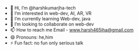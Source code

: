 - 👋 Hi, I’m @harshkumarjha-tech
- 👀 I’m interested in web-dev, AI, AR, VR
- 🌱 I’m currently learning Web-dev, java
- 💞️ I’m looking to collaborate on web-dev
- 📫 How to reach me Email - www.harsh465jha@gmail.com
- 😄 Pronouns: he,him
- ⚡ Fun fact: no fun only serious talk

<!---
harshkumarjha-tech/harshkumarjha-tech is a ✨ special ✨ repository because its `README.md` (this file) appears on your GitHub profile.
You can click the Preview link to take a look at your changes.
--->
